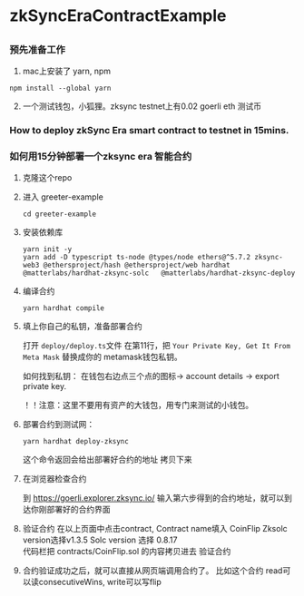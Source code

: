 # zkSyncEraContractExample

##
### 预先准备工作
1. mac上安装了 yarn, npm
  ```
  npm install --global yarn
  ```
2. 一个测试钱包，小狐狸。zksync testnet上有0.02 goerli eth 测试币

### How to deploy zkSync Era smart contract to testnet in 15mins.
### 如何用15分钟部署一个zksync era 智能合约
1. 克隆这个repo
2. 进入 greeter-example 
    ```
    cd greeter-example
    ```
3. 安装依赖库
    ```
    yarn init -y
    yarn add -D typescript ts-node @types/node ethers@^5.7.2 zksync-web3 @ethersproject/hash @ethersproject/web hardhat @matterlabs/hardhat-zksync-solc   @matterlabs/hardhat-zksync-deploy
    ```
4. 编译合约
    ```
    yarn hardhat compile
    ```
5. 填上你自己的私钥，准备部署合约
   
   打开 `deploy/deploy.ts`文件
   在第11行，把 `Your Private Key, Get It From Meta Mask` 替换成你的 metamask钱包私钥。
   
   如何找到私钥：
   在钱包右边点三个点的图标-> account details -> export private key.

   ！！注意：这里不要用有资产的大钱包，用专门来测试的小钱包。
6. 部署合约到测试网：
    ```
    yarn hardhat deploy-zksync
    ```
    这个命令返回会给出部署好合约的地址 拷贝下来
7. 在浏览器检查合约

    到
    https://goerli.explorer.zksync.io/
    输入第六步得到的合约地址，就可以到达你刚部署好的合约界面
8. 验证合约
    在以上页面中点击contract,
    Contract name填入 CoinFlip
    Zksolc version选择v1.3.5
    Solc version 选择 0.8.17   
    代码栏把 contracts/CoinFlip.sol 的内容拷贝进去 
    验证合约
9. 合约验证成功之后，就可以直接从网页端调用合约了。
   比如这个合约 read可以读consecutiveWins, write可以写flip
    
    
